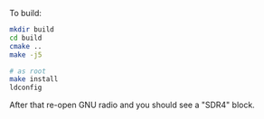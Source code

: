 To build:

```bash
mkdir build
cd build
cmake ..
make -j5

# as root
make install
ldconfig
```

After that re-open GNU radio and you should see a "SDR4" block.
